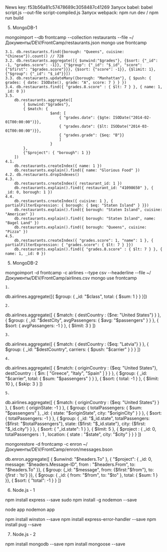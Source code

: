 News key: f53b56a81c57478689c3058487c41269
Запуск babel: babel script.js --out-file script-compiled.js
Запуск webpack: npm run dev / npm run build

5. MongoDB-1

mongoimport --db frontcamp --collection restaurants --file ~/Документы/DEV/FrontCamp/restaurants.json
mongo
use frontcamp

    3.1. db.restaurants.find({borough: "Queens", cuisine: "Chinese"}).count() // 728
    3.2. db.restaurants.aggregate([{ $unwind:"$grades"}, {$sort: {"_id": -1, "grades.score": -1}}, {"$group": {"_id": "$_id", "score": {"$first": "$grades.score"}}}, {$sort: {"score": -1}}, {$limit: 1}, {"$group": {"_id": "$_id"}}])
    3.3. db.restaurants.updateMany({borough: "Manhattan"}, { $push: { grades: { date: ISODate(), grade: "A", score: 7 } } })
    3.4. db.restaurants.find({ "grades.8.score" : { $lt: 7 } }, { name: 1, _id: 0 })
    3.5.
        db.restaurants.aggregate([
            { $unwind:"$grades"},
            { $match: {
                        $and: [
                            { "grades.date": {$gte: ISODate("2014-02-01T00:00:00")}},
                            { "grades.date": {$lt: ISODate("2014-03-01T00:00:00")}},
                            { "grades.grade": {$eq: "B"}}
                            ]
                        }
            },
            {"$project": { "borough": 1 }}
        ])
    4.1.
        db.restaurants.createIndex({ name: 1 })
        db.restaurants.explain().find({ name: "Glorious Food" })
    4.2. db.restaurants.dropIndexes()
    4.3. 
        db.restaurants.createIndex({ restaurant_id: 1 })
        db.restaurants.explain().find({ restaurant_id: "41098650" }, { _id: 0, borough: 1 })
    4.4.
        db.restaurants.createIndex({ cuisine: 1 }, { partialFilterExpression: { borough: { $eq: "Staten Island" } }})
        db.restaurants.explain().find({ borough: "Staten Island", cuisine: "American" })
        db.restaurants.explain().find({ borough: "Staten Island", name: "Bagel Land" })
        db.restaurants.explain().find({ borough: "Queens", cuisine: "Pizza" })
    4.5.
        db.restaurants.createIndex({ "grades.score": 1, "name": 1 }, { partialFilterExpression: { "grades.score": { $lt: 7 } }})
        db.restaurants.explain().find({ "grades.8.score" : { $lt: 7 } }, { name: 1, _id: 0 })

5. MongoDB-2

mongoimport -d frontcamp -c airlines --type csv --headerline --file ~/Документы/DEV/FrontCamp/airlines.csv
mongo
use frontcamp

    1.
db.airlines.aggregate([{
    $group: {
        _id: "$class",
        total: { $sum: 1 }
	}
}])

    2.
db.airlines.aggregate([
    {
        $match: {
            destCountry : {$ne: "United States"}
	    }
    },
    {
        $group: { _id: "$destCity", avgPassengers: { $avg: "$passengers" } }
    },
    {
        $sort: {
            avgPassangers: -1
		}
	},
    {
        $limit: 3
	}
])

    3.
db.airlines.aggregate([
    {
        $match: {
            destCountry : {$eq: "Latvia"}
	    }
    },
    {
        $group: { _id: "$destCountry", carriers: { $push: "$carrier" } }
    }
])

    4.
db.airlines.aggregate([
    {
        $match: {
            originCountry : {$eq: "United States"},
            destCountry : { $in: [ "Greece", "Italy", "Spain" ] }
	    }
    },
    {
        $group: { _id: "$carrier", total: { $sum: "$passengers" } }
    },
    {
        $sort: {
            total: -1
		}
	},
    {
        $limit: 10
	},
    {
        $skip: 3
    }
])

    5.
db.airlines.aggregate([
    {
        $match: {
            originCountry : {$eq: "United States"}
	    }
    },
    {
        $sort: {
            originState: -1
		}
	},
    {
        $group: { totalPassengers: { $sum: "$passengers" }, _id: { state: "$originState", city: "$originCity" } }
    },
    {
        $sort: {
            totalPassengers: -1
		}
	},
    {
        $group: {
            _id: "$_id.state",
            totalPassengers: {$first: "$totalPassengers"},
            state: {$first: "$_id.state"},
            city: {$first: "$_id.city"}
        }
    },
    {
        $sort: {
            "_id.state": 1
		}
	},
    {
        $limit: 5
	},
    { $project : { _id: 0, totalPassengers : 1 , location: { state : "$state", city: "$city" } } }
    ])




mongorestore -d frontcamp -c enron ~/Документы/DEV/FrontCamp/enron/messages.bson

db.enron.aggregate([
    { $unwind: "$headers.To" },
    { "$project": { _id: 0, message: "$headers.Message-ID", from : "$headers.From", to: "$headers.To"  }},
    { $group: {_id: "$message", from: {$first:"$from"}, to: {$first:'$to'} }},
    { $group: {
        _id: { from: "$from", to: "$to" },
        total: { $sum: 1 }
	}},
    {
        $sort: {
            "total": -1
		}
	}
])



6. Node.js - 1

npm install express --save
sudo npm install -g nodemon --save

node app
nodemon app

npm install winston --save
npm install express-error-handler --save
npm install pug --save


7. Node.js - 2

npm install mongodb --save
npm install mongoose --save
